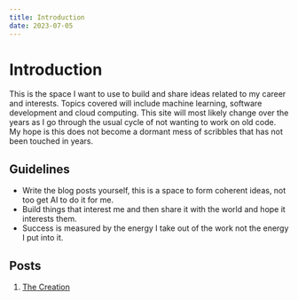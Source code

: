 ```yaml
---
title: Introduction
date: 2023-07-05
---
```


# Introduction

This is the space I want to use to build and share ideas related to my career and interests.
Topics covered will include machine learning, software development and cloud computing.
This site will most likely change over the years as I go through the usual cycle of not wanting to work on old code.
My hope is this does not become a dormant mess of scribbles that has not been touched in years.

## Guidelines

- Write the blog posts yourself, this is a space to form coherent ideas, not too get AI to do it for me.
- Build things that interest me and then share it with the world and hope it interests them. 
- Success is measured by the energy I take out of the work not the energy I put into it.

## Posts

1. [The Creation](/posts/creation)